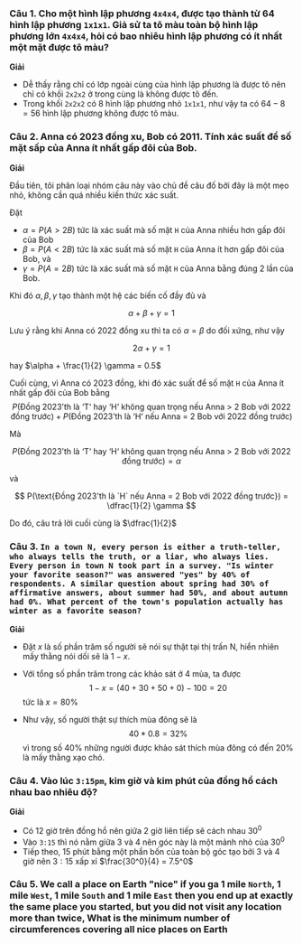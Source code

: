 ### Câu 1. Cho một hình lập phương `4x4x4`, được tạo thành từ 64 hình lập phương `1x1x1`. Giả sử ta tô màu toàn bộ hình lập phương lớn `4x4x4`, hỏi có bao nhiêu hình lập phương có ít nhất một mặt được tô màu?

**Giải**

- Dễ thấy rằng chỉ có lớp ngoài cùng của hình lập phương là được tô nên chỉ có khối `2x2x2` ở trong cùng là không được tô đến.
- Trong khối `2x2x2` có 8 hình lập phương nhỏ `1x1x1`, như vậy ta có $64 - 8 = 56$ hình lập phương không được tô màu.


### Câu 2. Anna có 2023 đồng xu, Bob có 2011. Tính xác suất để số mặt sấp của Anna ít nhất gấp đôi của Bob.

**Giải**

Đầu tiên, tôi phân loại nhóm câu này vào chủ đề câu đố bởi đây là một mẹo nhỏ, không cần quá nhiều kiến thức xác suất.

Đặt 
- $\alpha = P(A > 2B)$ tức là xác suất mà số mặt `H` của Anna nhiều hơn gấp đôi của Bob
- $\beta = P(A < 2B)$ tức là xác suất mà số mặt `H` của Anna ít hơn gấp đôi của Bob, và
- $\gamma = P(A = 2B)$ tức là xác suất mà số mặt `H` của Anna bằng đúng 2 lần của Bob.

Khi đó $\alpha, \beta, \gamma$ tạo thành một hệ các biến cố đầy đủ và

$$ \alpha + \beta + \gamma = 1 $$

Lưu ý rằng khi Anna có 2022 đồng xu thì ta có $\alpha = \beta$ do đối xứng, như vậy

$$ 2\alpha + \gamma = 1 $$

hay $\alpha + \frac{1}{2} \gamma = 0.5$

Cuối cùng, vì Anna có 2023 đồng, khi đó xác suất để số mặt `H` của Anna ít nhất gấp đôi của Bob bằng
$$ P (\text{Đồng 2023'th là `T` hay `H` không quan trọng nếu Anna > 2 Bob với 2022 đồng trước}) + P(\text{Đồng 2023'th là `H` nếu Anna = 2 Bob với 2022 đồng trước}) $$

Mà

$$ P (\text{Đồng 2023'th là `T` hay `H` không quan trọng nếu Anna > 2 Bob với 2022 đồng trước}) = \alpha $$

và 

$$ P(\text{Đồng 2023'th là `H` nếu Anna = 2 Bob với 2022 đồng trước}) = \dfrac{1}{2} \gamma $$

Do đó, câu trả lời cuối cùng là $\dfrac{1}{2}$

### Câu 3. `In a town N, every person is either a truth-teller, who always tells the truth, or a liar, who always lies. Every person in town N took part in a survey. "Is winter your favorite season?" was answered "yes" by 40% of respondents. A similar question about spring had 30% of affirmative answers, about summer had 50%, and about autumn had 0%. What percent of the town's population actually has winter as a favorite season?`

**Giải**

- Đặt $x$ là số phần trăm số người sẽ nói sự thật tại thị trấn N, hiển nhiên mấy thằng nói dối sẽ là $1 - x$.

- Với tổng số phần trăm trong các khảo sát ở 4 mùa, ta được 
$$ 1 - x = (40 + 30 + 50 + 0) - 100 = 20 $$
tức là $x=80\%$

- Như vậy, số người thật sự thích mùa đông sẽ là
$$ 40 * 0.8 = 32\% $$
vì trong số $40\%$ những người được khảo sát thích mùa đông có đến $20\%$ là mấy thằng xạo chó.

### Câu 4. Vào lúc `3:15pm`, kim giờ và kim phút của đồng hồ cách nhau bao nhiêu độ?

**Giải**

- Có $12$ giờ trên đồng hồ nên giữa 2 giờ liên tiếp sẽ cách nhau $30^0$
- Vào `3:15` thì nó nằm giữa $3$ và $4$ nên góc này là một mảnh nhỏ của $30^0$
- Tiếp theo, $15$ phút bằng một phần bốn của toàn bộ góc tạo bởi $3$ và $4$ giờ nên $3:15$ xấp xỉ $\frac{30^0}{4} = 7.5^0$

### Câu 5. We call a place on Earth "nice" if you ga 1 mile `North`, 1 mile `West`, 1 mile `South` and 1 mile `East` then you end up at exactly the same place you started, but you did not visit any location more than twice, What is the minimum number of circumferences covering all nice places on Earth